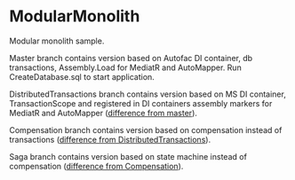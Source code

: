 # ModularMonolith
Modular monolith sample. 

Master branch contains version based on Autofac DI container, db transactions, Assembly.Load for MediatR and AutoMapper.
Run CreateDatabase.sql to start application.

DistributedTransactions branch contains version based on MS DI container, TransactionScope and registered in DI containers assembly markers for MediatR and AutoMapper ([difference from master](https://github.com/denis-tsv/ModularMonolith/pull/2/files)).

Compensation branch contains version based on compensation instead of transactions ([difference from DistributedTransactions](https://github.com/denis-tsv/ModularMonolith/pull/3/files)). 

Saga branch contains version based on state machine instead of compensation ([difference from Compensation](https://github.com/denis-tsv/ModularMonolith/pull/4/files)). 
